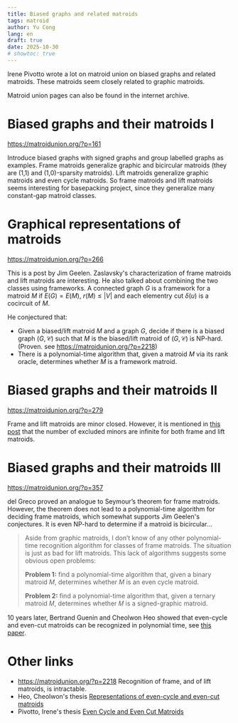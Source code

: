 ```yaml
---
title: Biased graphs and related matroids
tags: matroid
author: Yu Cong
lang: en
draft: true
date: 2025-10-30
# showtoc: true
---
```


Irene Pivotto wrote a lot on matroid union on biased graphs and related matroids. These matroids seem closely related to graphic matroids.

Matroid union pages can also be found in the internet archive.

# Biased graphs and their matroids I

<https://matroidunion.org/?p=161> 

Introduce biased graphs with signed graphs and group labelled graphs as examples. Frame matroids generalize graphic and bicircular matroids (they are (1,1) and (1,0)-sparsity matroids). Lift matroids generalize graphic matroids and even cycle matroids. So frame matroids and lift matroids seems interesting for basepacking project, since they generalize many constant-gap matroid classes.

# Graphical representations of matroids

<https://matroidunion.org/?p=266>

This is a post by Jim Geelen. Zaslavsky's characterization of frame matroids and lift matroids are interesting. He also talked about combining the two classes using frameworks. A connected graph $G$ is a framework for a matroid $M$ if $E(G)=E(M)$, $r(M)\leq |V|$ and each elementry cut $\delta(u)$ is a cocircuit of $M$.

He conjectured that:

- Given a biased/lift matroid $M$ and a graph $G$, decide if there is a biased graph $(G,\mathcal C)$ such that $M$ is the biased/lift matroid of $(G,\mathcal C)$ is NP-hard. (Proven. see <https://matroidunion.org/?p=2218>)
- There is a polynomial-time algorithm that, given a matroid $M$ via its rank oracle, determines whether $M$ is a framework matroid.

# Biased graphs and their matroids II
 
<https://matroidunion.org/?p=279>

Frame and lift matroids are minor closed. However, it is mentioned in [this post](https://matroidunion.org/?p=2218) that the number of excluded minors are infinite for both frame and lift matroids.


# Biased graphs and their matroids III

<https://matroidunion.org/?p=357>

del Greco proved an analogue to Seymour’s theorem for frame matroids. However, the theorem does not lead to a polynomial-time algorithm for deciding frame matroids, which somewhat supports Jim Geelen's conjectures. It is even NP-hard to determine if a matroid is bicircular...

> Aside from graphic matroids, I don’t know of any other polynomial-time recognition algorithm for classes of frame matroids. The situation is just as bad for lift matroids. This lack of algorithms suggests some obvious open problems:
>
>
> **Problem 1:** find a polynomial-time algorithm that, given a binary matroid $M$, determines whether $M$ is an even cycle matroid.
>
>
>**Problem 2:** find a polynomial-time algorithm that, given a ternary matroid 𝑀, determines whether 𝑀 is a signed-graphic matroid.

10 years later, Bertrand Guenin and Cheolwon Heo showed that even-cycle and even-cut matroids can be recognized in polynomial time, see [this paper](https://link.springer.com/article/10.1007/s10107-023-01944-6).

# Other links
- <https://matroidunion.org/?p=2218> Recognition of frame, and of lift matroids, is intractable.
- Heo, Cheolwon's thesis [Representations of even-cycle and even-cut matroids](https://uwspace.uwaterloo.ca/items/b86f4198-90ba-4d72-bb51-ca51fb162962)
- Pivotto, Irene's thesis [Even Cycle and Even Cut Matroids](https://uwspace.uwaterloo.ca/items/29ba81f1-13ca-47e5-b504-e4d684d9d678)

